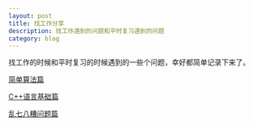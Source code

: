 ```yaml
---
layout: post
title: 找工作分享
description: 找工作遇到的问题和平时复习遇到的问题
category: blog
---
```


找工作的时候和平时复习的时候遇到的一些个问题，幸好都简单记录下来了。


[简单算法篇](https://app.yinxiang.com/shard/s33/sh/4cefea0f-5c4c-4f54-8c32-c848bdf79fa2/f5d310e23af425a1ab2af19c07b26edf)

[C++语言基础篇](https://app.yinxiang.com/shard/s33/sh/4d78c743-340e-489e-9c7d-a799834bd08d/f9f548dd3410e6ec45896f0edeafa5ff)

[乱七八糟问题篇](https://app.yinxiang.com/shard/s33/sh/87d176ad-3fcb-4f82-a6d1-daf7072532d9/67be614287ee2321fcaefb00d4a2af65)
